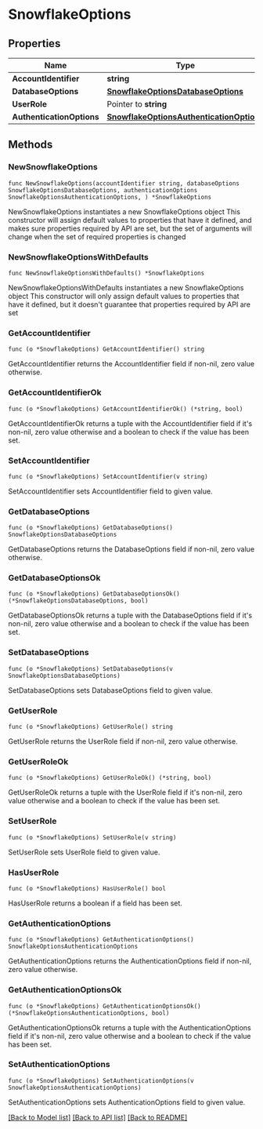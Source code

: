# SnowflakeOptions

## Properties

Name | Type | Description | Notes
------------ | ------------- | ------------- | -------------
**AccountIdentifier** | **string** |  | 
**DatabaseOptions** | [**SnowflakeOptionsDatabaseOptions**](SnowflakeOptionsDatabaseOptions.md) |  | 
**UserRole** | Pointer to **string** |  | [optional] 
**AuthenticationOptions** | [**SnowflakeOptionsAuthenticationOptions**](SnowflakeOptionsAuthenticationOptions.md) |  | 

## Methods

### NewSnowflakeOptions

`func NewSnowflakeOptions(accountIdentifier string, databaseOptions SnowflakeOptionsDatabaseOptions, authenticationOptions SnowflakeOptionsAuthenticationOptions, ) *SnowflakeOptions`

NewSnowflakeOptions instantiates a new SnowflakeOptions object
This constructor will assign default values to properties that have it defined,
and makes sure properties required by API are set, but the set of arguments
will change when the set of required properties is changed

### NewSnowflakeOptionsWithDefaults

`func NewSnowflakeOptionsWithDefaults() *SnowflakeOptions`

NewSnowflakeOptionsWithDefaults instantiates a new SnowflakeOptions object
This constructor will only assign default values to properties that have it defined,
but it doesn't guarantee that properties required by API are set

### GetAccountIdentifier

`func (o *SnowflakeOptions) GetAccountIdentifier() string`

GetAccountIdentifier returns the AccountIdentifier field if non-nil, zero value otherwise.

### GetAccountIdentifierOk

`func (o *SnowflakeOptions) GetAccountIdentifierOk() (*string, bool)`

GetAccountIdentifierOk returns a tuple with the AccountIdentifier field if it's non-nil, zero value otherwise
and a boolean to check if the value has been set.

### SetAccountIdentifier

`func (o *SnowflakeOptions) SetAccountIdentifier(v string)`

SetAccountIdentifier sets AccountIdentifier field to given value.


### GetDatabaseOptions

`func (o *SnowflakeOptions) GetDatabaseOptions() SnowflakeOptionsDatabaseOptions`

GetDatabaseOptions returns the DatabaseOptions field if non-nil, zero value otherwise.

### GetDatabaseOptionsOk

`func (o *SnowflakeOptions) GetDatabaseOptionsOk() (*SnowflakeOptionsDatabaseOptions, bool)`

GetDatabaseOptionsOk returns a tuple with the DatabaseOptions field if it's non-nil, zero value otherwise
and a boolean to check if the value has been set.

### SetDatabaseOptions

`func (o *SnowflakeOptions) SetDatabaseOptions(v SnowflakeOptionsDatabaseOptions)`

SetDatabaseOptions sets DatabaseOptions field to given value.


### GetUserRole

`func (o *SnowflakeOptions) GetUserRole() string`

GetUserRole returns the UserRole field if non-nil, zero value otherwise.

### GetUserRoleOk

`func (o *SnowflakeOptions) GetUserRoleOk() (*string, bool)`

GetUserRoleOk returns a tuple with the UserRole field if it's non-nil, zero value otherwise
and a boolean to check if the value has been set.

### SetUserRole

`func (o *SnowflakeOptions) SetUserRole(v string)`

SetUserRole sets UserRole field to given value.

### HasUserRole

`func (o *SnowflakeOptions) HasUserRole() bool`

HasUserRole returns a boolean if a field has been set.

### GetAuthenticationOptions

`func (o *SnowflakeOptions) GetAuthenticationOptions() SnowflakeOptionsAuthenticationOptions`

GetAuthenticationOptions returns the AuthenticationOptions field if non-nil, zero value otherwise.

### GetAuthenticationOptionsOk

`func (o *SnowflakeOptions) GetAuthenticationOptionsOk() (*SnowflakeOptionsAuthenticationOptions, bool)`

GetAuthenticationOptionsOk returns a tuple with the AuthenticationOptions field if it's non-nil, zero value otherwise
and a boolean to check if the value has been set.

### SetAuthenticationOptions

`func (o *SnowflakeOptions) SetAuthenticationOptions(v SnowflakeOptionsAuthenticationOptions)`

SetAuthenticationOptions sets AuthenticationOptions field to given value.



[[Back to Model list]](../README.md#documentation-for-models) [[Back to API list]](../README.md#documentation-for-api-endpoints) [[Back to README]](../README.md)


